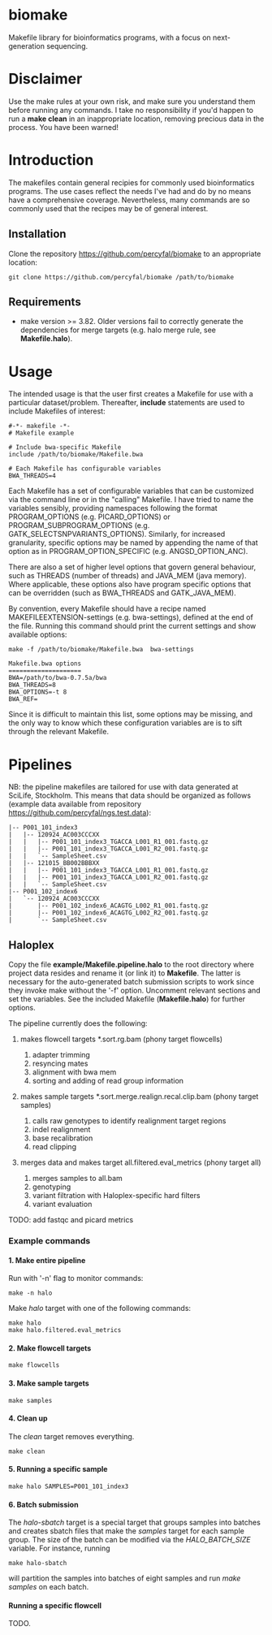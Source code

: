 # biomake #

Makefile library for bioinformatics programs, with a focus on
next-generation sequencing.

# Disclaimer #

Use the make rules at your own risk, and make sure you understand them
before running any commands. I take no responsibility if you'd happen
to run a **make clean** in an inappropriate location, removing
precious data in the process. You have been warned!

# Introduction  #

The makefiles contain general recipies for commonly used
bioinformatics programs. The use cases reflect the needs I've had and
do by no means have a comprehensive coverage. Nevertheless, many
commands are so commonly used that the recipes may be of general
interest.

## Installation ##

Clone the repository https://github.com/percyfal/biomake to an
appropriate location:

	git clone https://github.com/percyfal/biomake /path/to/biomake

## Requirements ##

- make version >= 3.82. Older versions fail to correctly generate the
  dependencies for merge targets (e.g. halo merge rule, see
  **Makefile.halo**).

# Usage #

The intended usage is that the user first creates a Makefile for use
with a particular dataset/problem. Thereafter, **include** statements
are used to include Makefiles of interest:

	#-*- makefile -*-
	# Makefile example

	# Include bwa-specific Makefile
	include /path/to/biomake/Makefile.bwa

	# Each Makefile has configurable variables
	BWA_THREADS=4
	
Each Makefile has a set of configurable variables that can be
customized via the command line or in the "calling" Makefile. I have
tried to name the variables sensibly, providing namespaces following
the format PROGRAM_OPTIONS (e.g. PICARD_OPTIONS) or
PROGRAM_SUBPROGRAM_OPTIONS (e.g. GATK_SELECTSNPVARIANTS_OPTIONS).
Similarly, for increased granularity, specific options may be named by
appending the name of that option as in PROGRAM_OPTION_SPECIFIC (e.g.
ANGSD_OPTION_ANC).

There are also a set of higher level options that govern general
behaviour, such as THREADS (number of threads) and JAVA_MEM (java
memory). Where applicable, these options also have program specific
options that can be overridden (such as BWA_THREADS and
GATK_JAVA_MEM).

By convention, every Makefile should have a recipe named
MAKEFILEEXTENSION-settings (e.g. bwa-settings), defined at the end of
the file. Running this command should print the current settings and
show available options:

	make -f /path/to/biomake/Makefile.bwa  bwa-settings

    Makefile.bwa options
	====================
	BWA=/path/to/bwa-0.7.5a/bwa
	BWA_THREADS=8
	BWA_OPTIONS=-t 8
	BWA_REF=

Since it is difficult to maintain this list, some options may be
missing, and the only way to know which these configuration variables
are is to sift through the relevant Makefile. 

# Pipelines #

NB: the pipeline makefiles are tailored for use with data generated at
SciLife, Stockholm. This means that data should be organized as
follows (example data available from repository
https://github.com/percyfal/ngs.test.data):

    |-- P001_101_index3
    |   |-- 120924_AC003CCCXX
    |   |   |-- P001_101_index3_TGACCA_L001_R1_001.fastq.gz
    |   |   |-- P001_101_index3_TGACCA_L001_R2_001.fastq.gz
    |   |   `-- SampleSheet.csv
    |   |-- 121015_BB002BBBXX
    |   |   |-- P001_101_index3_TGACCA_L001_R1_001.fastq.gz
    |   |   |-- P001_101_index3_TGACCA_L001_R2_001.fastq.gz
    |   |   `-- SampleSheet.csv
    |-- P001_102_index6
    |   `-- 120924_AC003CCCXX
    |       |-- P001_102_index6_ACAGTG_L002_R1_001.fastq.gz
    |       |-- P001_102_index6_ACAGTG_L002_R2_001.fastq.gz
    |       `-- SampleSheet.csv

## Haloplex ##

Copy the file **example/Makefile.pipeline.halo** to the root directory
where project data resides and rename it (or link it) to **Makefile**.
The latter is necessary for the auto-generated batch submission
scripts to work since they invoke make without the '-f' option.
Uncomment relevant sections and set the variables. See the included
Makefile (**Makefile.halo**) for further options.

The pipeline currently does the following:

1. makes flowcell targets *.sort.rg.bam (phony target flowcells)
    1. adapter trimming
	2. resyncing mates
	3. alignment with bwa mem
	4. sorting and adding of read group information

2. makes sample targets *.sort.merge.realign.recal.clip.bam (phony target samples)
	1. calls raw genotypes to identify realignment target regions
	2. indel realignment
	3. base recalibration
	4. read clipping

3. merges data and makes target all.filtered.eval_metrics (phony target all)
	1. merges samples to all.bam
	2. genotyping
	3. variant filtration with Haloplex-specific hard filters
	4. variant evaluation

TODO: add fastqc and picard metrics 

### Example commands ###

#### 1. Make entire pipeline ####

Run with '-n' flag to monitor commands:

	make -n halo
	
Make *halo* target with one of the following commands:

	make halo
	make halo.filtered.eval_metrics
	
#### 2. Make flowcell targets ####

	make flowcells
	
#### 3. Make sample targets ####

	make samples
	
#### 4. Clean up ####

The *clean* target removes everything.

	make clean
	
#### 5. Running a specific sample ####

	make halo SAMPLES=P001_101_index3

#### 6. Batch submission ####

The *halo-sbatch* target is a special target that groups samples into
batches and creates sbatch files that make the *samples* target for
each sample group. The size of the batch can be modified via the
*HALO_BATCH_SIZE* variable. For instance, running

	make halo-sbatch

will partition the samples into batches of eight samples and run *make
samples* on each batch.

#### Running a specific flowcell ####

TODO.
